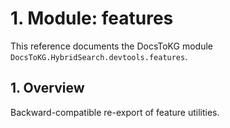 # 1. Module: features

This reference documents the DocsToKG module ``DocsToKG.HybridSearch.devtools.features``.

## 1. Overview

Backward-compatible re-export of feature utilities.
